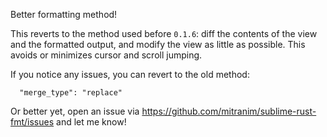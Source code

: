 Better formatting method!

This reverts to the method used before `0.1.6`: diff the contents of the view and the formatted output, and modify the view as little as possible. This avoids or minimizes cursor and scroll jumping.

If you notice any issues, you can revert to the old method:

```sublime-settings
  "merge_type": "replace"
```

Or better yet, open an issue via https://github.com/mitranim/sublime-rust-fmt/issues and let me know!
